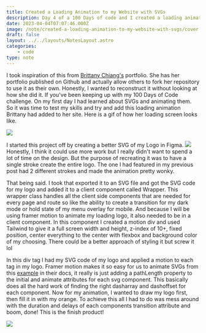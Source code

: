 ```yaml
---
title: Created a Loading Animation to my Website with SVGs
description: Day 4 of a 100 Days of code and I created a loading animation to my portfolio.
date: 2023-04-04T07:07:46.000Z
image: /note/created-a-loading-animation-to-my-website-with-svgs/cover.webp
draft: false
layout: ../../layouts/NotesLayout.astro
categories:
    - code
type: note
---
```


I took inspiration of this from [Brittany Chiang's](https://brittanychiang.com/) portfolio. She has her portfolio published on Github and actually allow others to fork her repository to use it as their own. Honestly, I wanted to reconstruct it without looking at how she did it. If you've been keeping up with my 100 Days of Code challenge. On my first day I had learned about SVGs and animating them. So it was time to test my skills and try and add this loading animation Brittany had added to her site. Here is a gif of how her loading screen looks like.

![](/note/created-a-loading-animation-to-my-website-with-svgs/brittany-chiang-loading.gif)

I started this project off by creating a better SVG of my Logo in Figma.
![](/note/created-a-loading-animation-to-my-website-with-svgs/figma.png)
Honestly, I think it could use more work but I really didn't want to spend a lot of time on the design. But the purpose of recreating it was to have a single stroke create the entire logo. The one I had featured in my previous post had 2 different strokes and made the animation pretty wonky.

That being said. I took that exported it to an SVG file and got the SVG code for my logo and added it to a client component called Wrapper. This wrapper class handles all the client side components that are needed for every page and route so like the ability to create a transition for my dark mode or hold state of my menu overlay for mobile. And because I will be using framer motion to animate my loading logo, it also needed to be in a client component. In this component I created a motion div and used Tailwind to give it a full screen width and height, z-index of 10+, fixed position, center everything to the center with flexbox and background color of my choosing. There could be a better approach of styling it but screw it lol

In this div tag I had my SVG code of my logo and applied a motion to each tag in my logo. Framer motion makes it so easy for us to animate SVGs from this [example](https://www.framer.com/motion/examples/#line-drawing) in their docs, it really is just adding a pathLength property to the initial and animate attributes for each svg component. This basically does all the hard work of finding the right dasharray and dashoffset for each component. Now for my animation, I wanted to draw my logo first, then fill it in with my orange. To achieve this all I had to do was mess around with the duration and delays of each components transition attribute and boom, done! This is the finish product!

![](/note/created-a-loading-animation-to-my-website-with-svgs/final-result.gif)
